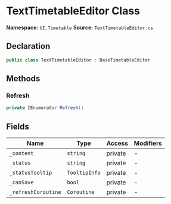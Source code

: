 # TextTimetableEditor Class

**Namespace:** `UI.Timetable`
**Source:** `TextTimetableEditor.cs`

## Declaration

```csharp
public class TextTimetableEditor : BaseTimetableEditor
```

## Methods

### Refresh

```csharp
private IEnumerator Refresh()
```

## Fields

| Name | Type | Access | Modifiers |
|------|------|--------|-----------|
| `_content` | `string` | private | - |
| `_status` | `string` | private | - |
| `_statusTooltip` | `TooltipInfo` | private | - |
| `_canSave` | `bool` | private | - |
| `_refreshCoroutine` | `Coroutine` | private | - |

